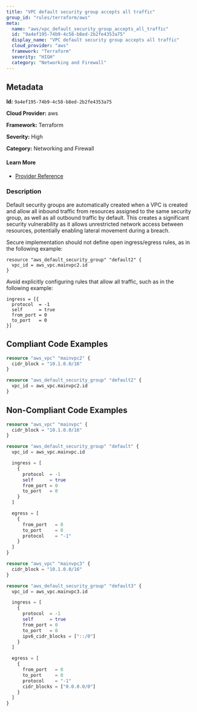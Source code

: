 ```yaml
---
title: "VPC default security group accepts all traffic"
group_id: "rules/terraform/aws"
meta:
  name: "aws/vpc_default_security_group_accepts_all_traffic"
  id: "9a4ef195-74b9-4c58-b8ed-2b2fe4353a75"
  display_name: "VPC default security group accepts all traffic"
  cloud_provider: "aws"
  framework: "Terraform"
  severity: "HIGH"
  category: "Networking and Firewall"
---
```

## Metadata

**Id:** `9a4ef195-74b9-4c58-b8ed-2b2fe4353a75`

**Cloud Provider:** aws

**Framework:** Terraform

**Severity:** High

**Category:** Networking and Firewall

#### Learn More

 - [Provider Reference](https://registry.terraform.io/providers/hashicorp/aws/latest/docs/resources/default_security_group)

### Description

 Default security groups are automatically created when a VPC is created and allow all inbound traffic from resources assigned to the same security group, as well as all outbound traffic by default. This creates a significant security vulnerability as it allows unrestricted network access between resources, potentially enabling lateral movement during a breach. 

Secure implementation should not define open ingress/egress rules, as in the following example:
```
resource "aws_default_security_group" "default2" {
  vpc_id = aws_vpc.mainvpc2.id
}
```

Avoid explicitly configuring rules that allow all traffic, such as in the following example:
```
ingress = [{
  protocol  = -1
  self      = true
  from_port = 0
  to_port   = 0
}]
```


## Compliant Code Examples
```tf
resource "aws_vpc" "mainvpc2" {
  cidr_block = "10.1.0.0/16"
}

resource "aws_default_security_group" "default2" {
  vpc_id = aws_vpc.mainvpc2.id
}

```
## Non-Compliant Code Examples
```tf
resource "aws_vpc" "mainvpc" {
  cidr_block = "10.1.0.0/16"
}

resource "aws_default_security_group" "default" {
  vpc_id = aws_vpc.mainvpc.id

  ingress = [
    {
      protocol  = -1
      self      = true
      from_port = 0
      to_port   = 0
    }
  ]

  egress = [
    {
      from_port   = 0
      to_port     = 0
      protocol    = "-1"
    }
  ]
}

```

```tf
resource "aws_vpc" "mainvpc3" {
  cidr_block = "10.1.0.0/16"
}

resource "aws_default_security_group" "default3" {
  vpc_id = aws_vpc.mainvpc3.id

  ingress = [
    {
      protocol  = -1
      self      = true
      from_port = 0
      to_port   = 0
      ipv6_cidr_blocks = ["::/0"]
    }
  ]

  egress = [
    {
      from_port   = 0
      to_port     = 0
      protocol    = "-1"
      cidr_blocks = ["0.0.0.0/0"]
    }
  ]
}

```